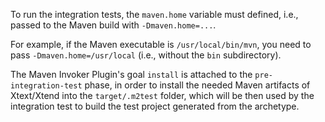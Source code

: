To run the integration tests, the `maven.home` variable must defined, i.e., passed to the Maven build with `-Dmaven.home=...`.

For example, if the Maven executable is `/usr/local/bin/mvn`, you need to pass `-Dmaven.home=/usr/local` (i.e., without the `bin` subdirectory).

The Maven Invoker Plugin's goal `install` is attached to the `pre-integration-test` phase, in order to install the needed Maven artifacts of Xtext/Xtend into the `target/.m2test` folder, which will be then used by the integration test to build the test project generated from the archetype.